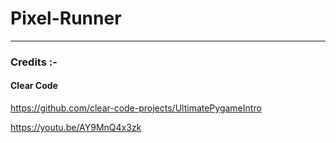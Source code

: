 # Pixel-Runner

---
### Credits :-
#### Clear Code
https://github.com/clear-code-projects/UltimatePygameIntro

https://youtu.be/AY9MnQ4x3zk
